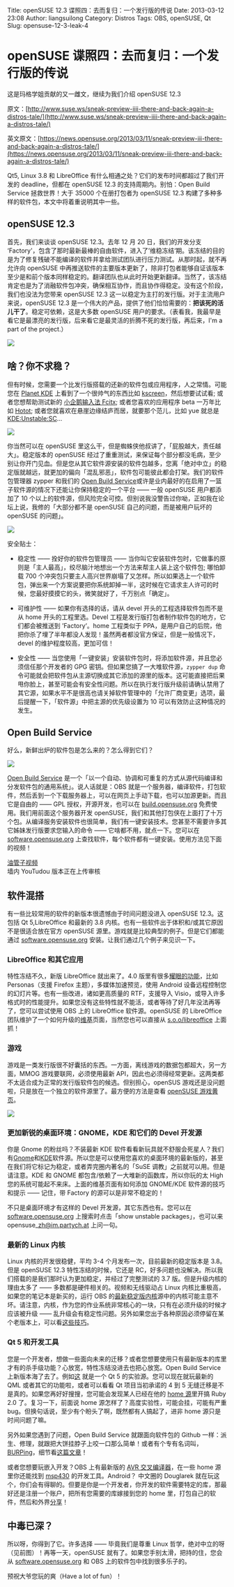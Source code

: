 Title: openSUSE 12.3 谍照四：去而复归：一个发行版的传说
Date: 2013-03-12 23:08
Author: liangsuilong
Category: Distros
Tags: OBS, openSUSE, Qt
Slug: opensuse-12-3-leak-4

# openSUSE 谍照四：去而复归：一个发行版的传说

这是玛格学姐贡献的又一雌文，继续为我们介绍 openSUSE 12.3

原文：[http://www.suse.ws/sneak-preview-iiii-there-and-back-again-a-distros-tale/](http://www.suse.ws/sneak-preview-iiii-there-and-back-again-a-distros-tale/)

英文原文：[https://news.opensuse.org/2013/03/11/sneak-preview-iii-there-and-back-again-a-distros-tale/](https://news.opensuse.org/2013/03/11/sneak-preview-iii-there-and-back-again-a-distros-tale/)

Qt5, Linux 3.8 和 LibreOffice
有什么相通之处？它们的发布时间都超过了我们开发的 deadline，但都在
openSUSE 12.3 的支持周期内。别怕：Open Build Service 拯救世界！大于
35000 个在册打包者为 openSUSE 12.3
构建了多种多样的软件包，本文中将着重说明其中一些。

## openSUSE 12.3

首先，我们来谈谈 openSUSE 12.3。去年 12 月 20 日，我们的开发分支
‘Factory'，包含了那时最新最棒的自由软件，进入了’维稳冻结‘期。该冻结的目的是为了修复残破不能编译的软件并拿给测试团队进行压力测试。从那时起，就不再允许向
openSUSE
中再推送软件的主要版本更新了，除非打包者能够自证该版本至少是和前个版本同样稳定的。翻译团队也从此时开始更新翻译。当然了，该冻结肯定也是为了消融软件包冲突，确保相互协作，而且协作得稳定。没有这个阶段，我们也没法为您带来
openSUSE 12.3 这一以稳定为主打的发行版。对于主流用户来说，openSUSE 12.3
是一个伟大的产品，提供了他们恰恰需要的：**把该死的活儿干了**。稳定可依赖，这是大多数
openSUSE
用户的要求。（表看我，我最早是看它是最漂亮的发行版，后来看它是最灵活的折腾不死的发行版，再后来，I'm
a part of the project.）

![](https://news.opensuse.org/wp-content/uploads/2012/06/geekos.jpg)

## 啥？你不求稳？

但有时候，您需要一个比发行版搭载的还新的软件包或应用程序，人之常情。可能您在
[Planet KDE](http://planetkde.org) 上看到了一个很帅气的东西比如
[kscreen](http://www.afiestas.org/kscreen-supporting-the-old-and-new-xrandr1-1-backend/)，然后想要试试看;
或者您想帮助测试新的 [小企鹅输入法 Fcitx](https://github.com/fcitx);
或者您喜欢的应用程序 beta 一万年比如
[Hotot](https://github.com/lyricat/Hotot);
或者您就喜欢在悬崖边缘结庐而居，就要那个范儿，比如 yue 就总是
[KDE:Unstable:SC](https://build.opensuse.org/project/show?project=KDE%3AUnstable%3ASC)...

![](https://news.opensuse.org/wp-content/uploads/2013/03/dister\_mechanic\_small-300x300.png)

你当然可以在 openSUSE
里这么干，但是蜘蛛侠他叔讲了，「屁股越大，责任越大」。稳定版本的
openSUSE
经过了重重测试，来保证每个部分都没毛病，至少别让你开门见血。但是您从其它软件源安装的软件包越多，您离「绝对中立」的稳定版就越远，就更加的偏向「混乱邪恶」，软件包可能彼此都会打架。我们的软件包管理器
zypper 和我们的 [Open Build
Service](https://build.opensuse.org)或许是业内最好的在启用了一篮子软件源的情况下还能让你保持稳定的一个平台
—— 一般 openSUSE 用户都添加了 10
个以上的软件源，但风险完全可控。但别说我没警告过你呦，正如我在论坛上说，我修的「大部分都不是
openSUSE 自己的问题，而是被用户玩坏的 openSUSE 的问题」。

![](https://lh6.googleusercontent.com/-inPyBHQ5sFc/UT7CqRkCtRI/AAAAAAABKhk/lzcSh0\_7tQA/s766/%E5%8F%91%E8%A1%8C%E7%89%88%E5%96%84%E6%81%B6.png)

安全贴士：

* 稳定性 —— 拴好你的软件包管理员 ——
当你叫它安装软件包时，它做事的原则是「主人最高」，绞尽脑汁地想出一个方法来帮主人装上这个软件包;
哪怕卸载 700
个冲突包只要主人高兴世界崩塌了又怎样。所以如果选上一个软件包，弹出来一个方案说要把你系统卸掉一半，这时候在它请求主人许可的时候，您最好摸摸它的头，微笑就好了，千万别点「确定」。

* 可维护性 —— 如果你有选择的话，请从 devel 开头的工程选择软件包而不是从
home 开头的工程里选。Devel
工程是发行版打包者制作软件包的地方，它们都会被推送到 ’Factory‘。home
工程类似于
PPA，是用户自己的后院，他把你杀了埋了半年都没人发现！虽然两者都没官方保证，但是一般情况下，devel
的维护程度较高，更加可信！

* 安全性 ——
当您使用「一键安装」安装软件包时，将添加软件源，并且您必须信任那个开发者的
GPG 密钥。但如果您搞了一大堆软件源，`zypper dup`
命令可能就会把软件包从主源切换成其它添加的源里的版本。这可能直接把后果甩你脸上，甚至可能会有安全性问题。所以在执行发行版升级前请确认禁用了其它源，如果水平不是很高也请关掉软件管理中的「允许厂商变更」选项，最后提醒一下，「软件源」中把主源的优先级设置为
10 可以有效防止这种情况的发生。

## Open Build Service

好么，新鲜出炉的软件包是怎么来的？怎么得到它们？

![](https://news.opensuse.org/wp-content/uploads/2013/03/categories.png)

[Open Build Service](http://openbuildservice.org/)
是一个「以一个自动、协调和可重复的方式从源代码编译和分发软件包的通用系统」。说人话就是：OBS
就是一个服务器，编译软件，打包软件，然后丢到一个下载服务器上，可以在网页上手动下载，也可以加源更新。而且它是自由的
—— GPL 授权，开源开发，也可以在
[build.opensuse.org](https://build.opensuse.org)
免费使用。我们用前面这个服务器开发
openSUSE，我们和其他打包侠在上面打了十万个包。从编译服务安装软件也很简单，我们有一键安装技术。您甚至不需要许多其它姊妹发行版要求您输入的命令
—— 它啥都不用，就点一下。您可以在
[software.opensuse.org](https://software.opensuse.org)
上查找软件，每个软件都有一键安装。使用方法见下面的视频！

[油管子视频](http://www.youtube.com/watch?v=hmW0156G810)  
墙内 YouTudou 版本正在上传审核

## 软件混搭

有一些比较常用的软件的新版本很遗憾由于时间问题没进入 openSUSE
12.3。这包括 Qt 5,LibreOffice 和最新的 3.8
内核。也有一些软件出于体积和/或其它原因不是很适合放在官方 openSUSE
源里。游戏就是比较典型的例子。但是它们都能通过
[software.opensuse.org](https://software.opensuse.org)
安装。让我们通过几个例子来见识一下。

### LibreOffice 和其它应用

特性冻结不久，新版 LibreOffice 就出来了。4.0
版里有很多[耀眼的功能](http://www.libreoffice.org/download/4-0-new-features-and-fixes)，比如
Personas（支援 Firefox 主题），多媒体加速预览，使用 Android
设备远程控制您的幻灯片等。也有一些改进，诸如更高质量的 RTF，支援导入
Visio，或导入许多格式时的性能提升。如果您没有这些特性就不能活，或者等待了好几年没法再等了，您可以尝试使用
OBS 上的 LibreOffice 软件源。openSUSE 的 LibreOffice
团队维护了一个如何升级的[维基](https://en.opensuse.org/LibreOffice#Update\_to\_Latest\_Version)页面，当然您也可以直接从
[s.o.o/libreoffice](http://software.opensuse.org/package/libreoffice)
上面抓！

### 游戏

游戏是一类发行版很不好囊括的东西。一方面，离线游戏的数据包都超大，另一方面，MMOG
游戏要联网，必须使用最新
API，因此也必须得经常更新。这两类都不太适合成为正常的发行版软件包的候选。但别担心，openSUS
游戏还是没问题啦，只是放在一个独立的软件源里了。最方便的方法是查看
[openSUSE 游戏黄页](http://software.opensuse.org/packages/Games)。

![](https://news.opensuse.org/wp-content/uploads/2013/03/game-category.png)

### 更加新锐的桌面环境：GNOME，KDE 和它们的 Devel 开发源

你是 Gnome 的粉丝吗？不装最新 KDE
软件看看新玩具就不舒服会死星人？我们有[Gnome](http://en.opensuse.org/GNOME\_repositories)和[KDE](http://en.opensuse.org/KDE\_repositories)软件源。所以您是可以使用您喜欢的桌面环境的最新版的，甚至在我们将它标记为稳定，或者弄完圈内著名的「SuSE
调教」之前就可以用。但是请注意。KDE 和 GNOME
都包含/依赖了一大堆新的函数库，所以你玩的太 High
您的系统可能起不来床。上面的维基页面有如何添加 GNOME/KDE
软件源的技巧和提示 —— 记住，带 Factory 的源可以是非常不稳定的！

不只是桌面环境才有这样的 Devel 开发源，其它东西也有。您可以在
[software.opensuse.org](https://software.opensuse.org)
上搜索时点击「show unstable packages」，也可以来
opensuse\_zh@im.partych.at 上问一句。

### 最新的 Linux 内核

Linux 内核的开发很稳健，平均 3-4 个月发布一次，目前最新的稳定版本是
3.8。但是 openSUSE 12.3 特性冻结的时候，它还是
RC，好多问题也没解决。所以我们搭载的是我们那时认为更加稳定，并经过了完整测试的
3.7 版。但是升级内核的理由太多了 —— 多数都是硬件相关的。视频和无线驱动占
Linux 内核比重极高，如果您的笔记本是新买的，运行 OBS
的[最新稳定版内核](http://kernel.opensuse.org/packages/stable)源中的内核可能主意不坏。请注意，内核，作为您的作业系统非常核心的一块，只有在必须升级的时候才应该被升级
——
乱升级会有稳定性问题。另外如果您出于各种原因必须停留在某个老版本上，可以看[这些技巧](http://en.opensuse.org/SDB:Keep\_multiple\_kernel\_versions)。

### Qt 5 和开发工具

您是一个开发者，想做一些面向未来的迁移？或者您想要使用只有最新版本的库里才有的杀手级功能？心放宽，特性冻结没进去也把心放宽。Open
Build Service
上新版本海了去了。例如[这](http://en.opensuse.org/KDE\_repositories#Qt\_5.0\_Development\_Snapshots)
就是一个 Qt 5 的实验源。您可以现在就玩最新的 QML
或者其它的功能啦，或者可以看看 Qt 项目当初承诺的 4 到 5
无缝迁移是不是真的。如果您再好好搜搜，您可能会发现某人已经在他的 [home
源](http://software.opensuse.org/package/ruby20)里开搞 Ruby 2.0
了。复习一下，前面说 home 源怎样了？高度实验性，可能会挂，可能有严重
bug。但换句话说，至少有个盼头了啊，既然都有人搞起了，进非 home
源只是时间问题了嘛。

另外如果您遇到了问题，Open Build Service 就跟面向软件包的 Github
一样：派生、修理，就跟把大饼挂脖子上咬一口那么简单！或者有个专有名词叫，[BURPing](https://lizards.opensuse.org/2011/05/16/have-you-burped-yet-today/)，细节看[这篇文章](https://news.opensuse.org/2011/09/27/get-your-package-in-factory-for-12-1/)！

或者您想要玩嵌入开发？OBS 上有最新版的 [AVR
交叉编译器](http://software.opensuse.org/package/avr-libc-gcc47)，在一些
home 源里你还能找到
[msp430](http://software.opensuse.org/package/cross-msp430-gcc)
的开发工具。Android？ 中文圈的 Douglarek
就在玩这个，你们会有得聊的。但要是你是一个开发者，你开发的软件需要特定的库，那最好还是注册一个账户，把所有您需要的库嫁接到您的
home
里，打包自己的软件，然后和外界[分享](http://openbuildservice.org/help/manuals/obs-best-practices/cha.obs.best-practices.upstream.html)！

## 中毒已深？

所以呀，你得到了它。许多选择 —— 毕竟我们是尊重 Linux
哲学，绝对中立的呀（见前图）！再等一天，openSUSE
就有了。如果您手别太滑，把持的住，您会从
[software.opensuse.org](https://software.opensuse.org) 和 OBS
上的软件包中找到很多乐子的。

预祝大爷您玩的爽（Have a lot of fun）！
